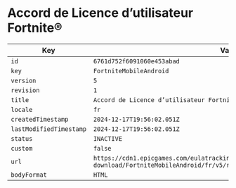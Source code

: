 # Accord de Licence d’utilisateur Fortnite®

| Key | Value |
| --- | ----- |
| `id` | `6761d752f6091060e453abad` |
| `key` | `FortniteMobileAndroid` |
| `version` | `5` |
| `revision` | `1` |
| `title` | `Accord de Licence d’utilisateur Fortnite®` |
| `locale` | `fr` |
| `createdTimestamp` | `2024-12-17T19:56:02.051Z` |
| `lastModifiedTimestamp` | `2024-12-17T19:56:02.051Z` |
| `status` | `INACTIVE` |
| `custom` | `false` |
| `url` | `https://cdn1.epicgames.com/eulatracking-download/FortniteMobileAndroid/fr/v5/r1/429e15b42034fff3ca512b282dc5bea9.pdf` |
| `bodyFormat` | `HTML` |

